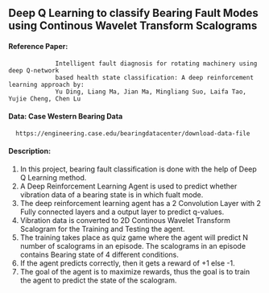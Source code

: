## Deep Q Learning to classify Bearing Fault Modes using Continous Wavelet Transform Scalograms

#### Reference Paper: 
                 Intelligent fault diagnosis for rotating machinery using deep Q-network
                 based health state classification: A deep reinforcement learning approach by:
                 Yu Ding, Liang Ma, Jian Ma, Mingliang Suo, Laifa Tao, Yujie Cheng, Chen Lu

#### Data: Case Western Bearing Data
      https://engineering.case.edu/bearingdatacenter/download-data-file
      
#### Description:
1. In this project, bearing fault classification is done with the help of Deep Q Learning method.
2. A Deep Reinforcement Learning Agent is used to predict whether vibration data of a bearing state is in
   which fualt mode.
3. The deep reinforcement learning agent has a 2 Convolution Layer with 2 Fully connected layers and a output 
   layer to predict q-values.
4. Vibration data is converted to 2D Continous Wavelet Transform Scalogram for the Training and Testing the               agent.
5. The training takes place as quiz game where the agent will predict N number of scalograms in an episode. 
   The scalograms in an episode contains Bearing state of 4 different conditions.
6. If the agent predicts correctly, then it gets a reward of +1 else -1.
7. The goal of the agent is to maximize rewards, thus the goal is to train the agent to predict the state of 
   the scalogram.
